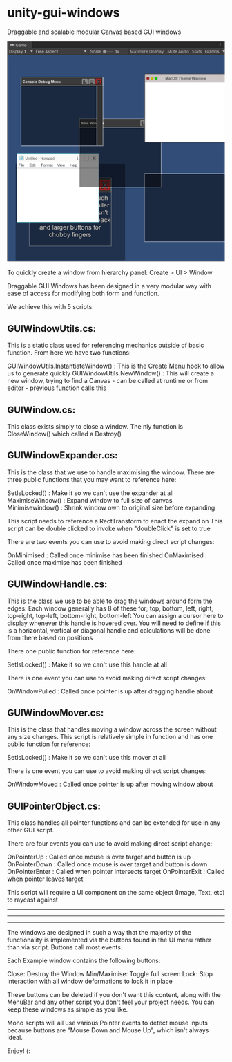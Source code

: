 # unity-gui-windows
Draggable and scalable modular Canvas based GUI windows

![](gif_demo.gif)

To quickly create a window from hierarchy panel: Create > UI > Window

Draggable GUI Windows has been designed in a very modular way with ease of access for modifying both form and function.

We achieve this with 5 scripts:

GUIWindowUtils.cs:
------------------
This is a static class used for referencing mechanics outside of basic function. From here we have two functions:

GUIWindowUtils.InstantiateWindow() : This is the Create Menu hook to allow us to generate quickly
GUIWindowUtils.NewWindow()         : This will create a new window, trying to find a Canvas - can be called at runtime or from editor - previous function calls this


GUIWindow.cs:
-------------
This class exists simply to close a window. The nly function is CloseWindow() which called a Destroy()

GUIWindowExpander.cs:
---------------------
This is the class that we use to handle maximising the window. There are three public functions that you may want to reference here:

SetIsLocked()    : Make it so we can't use the expander at all
MaximiseWindow() : Expand window to full size of canvas
Minimisewindow() : Shrink window own to original size before expanding

This script needs to reference a RectTransform to enact the expand on
This script can be double clicked to invoke when "doubleClick" is set to true

There are two events you can use to avoid making direct script changes:

OnMinimised : Called once minimise has been finished
OnMaximised : Called once maximise has been finished


GUIWindowHandle.cs:
-------------------
This is the class we use to be able to drag the windows around form the edges. Each window generally has 8 of these for; top, bottom, left, right, top-right, top-left, bottom-right, bottom-left
You can assign a cursor here to display whenever this handle is hovered over. You will need to define if this is a horizontal, vertical or diagonal handle and calculations will be done from there based on positions

There one public function for reference here:

SetIsLocked() : Make it so we can't use this handle at all

There is one event you can use to avoid making direct script changes:

OnWindowPulled : Called once pointer is up after dragging handle about


GUIWindowMover.cs:
------------------
This is the class that handles moving a window across the screen without any size changes. This script is relatively simple in function and has one public function for reference:

SetIsLocked() : Make it so we can't use this mover at all

There is one event you can use to avoid making direct script changes:

OnWindowMoved : Called once pointer is up after moving window about

GUIPointerObject.cs:
--------------------
This class handles all pointer functions and can be extended for use in any other GUI script. 

There are four events you can use to avoid making direct script change:

OnPointerUp		: Called once mouse is over target and button is up
OnPointerDown	: Called once mouse is over target and button is down
OnPointerEnter	: Called when pointer intersects target
OnPointerExit	: Called when pointer leaves target

This script will require a UI component on the same object (Image, Text, etc) to raycast against

--------------------------------------------------------------------------------------------------------------------------------------------------------------------------------------
--------------------------------------------------------------------------------------------------------------------------------------------------------------------------------------
--------------------------------------------------------------------------------------------------------------------------------------------------------------------------------------

The windows are designed in such a way that the majority of the functionality is implemented via the buttons found in the UI menu rather than via script. Buttons call most events.

Each Example window contains the following buttons:

Close: Destroy the Window
Min/Maximise: Toggle full screen
Lock: Stop interaction with all window deformations to lock it in place

These buttons can be deleted if you don't want this content, along with the MenuBar and any other script you don't feel your project needs. You can keep these windows as simple as you like.

Mono scripts will all use various Pointer events to detect mouse inputs because buttons are "Mouse Down and Mouse Up", which isn't always ideal.

Enjoy! (:
